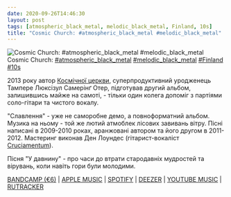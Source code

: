 ```yaml
---
date: 2020-09-26T14:46:30
layout: post
tags: [atmospheric_black_metal, melodic_black_metal, Finland, 10s]
title: "Cosmic Church: #atmospheric_black_metal #melodic_black_metal"
---
```

![Cosmic Church: #atmospheric_black_metal #melodic_black_metal](https://res.cloudinary.com/vast-space-unexplored/image/upload/q_auto,dpr_auto,w_auto/photos/photo_1057_26-09-2020_14-46-30.jpg)
Cosmic Church: [#atmospheric_black_metal](/tags/#atmospheric_black_metal) [#melodic_black_metal](/tags/#melodic_black_metal) [#Finland](/tags/#Finland) [#10s](/tags/#10s)

2013 року автор [Космічної церкви](/2020-08-09-cosmic-church--atmospheric-black-metal-finland-finnish), суперпродуктивний уродженець Тампере Люксізул Самерінґ Отер, підготував другий альбом, залишившись майже на самоті, - тільки один колега допоміг з партіями соло-гітари та чистого вокалу.

&quot;Славлення&quot; - уже не саморобне демо, а повноформатний альбом. Музика на ньому - той же лютий атмоблек лісових завивань вітру. Пісні написані в 2009-2010 роках, аранжовані автором та його другом в 2011-2012. Мастеринг виконав Ден Лоундес (гітарист-вокаліст [Cruciamentum](https://t.me/why_so_heavy/665)).

Пісня &quot;У давнину&quot; - про часи до втрати стародавніх мудростей та вірувань, коли навіть гори були молодими.

[BANDCAMP (€6)](https://cosmicchurch.bandcamp.com/album/ylistys) \| [APPLE MUSIC](https://music.apple.com/ru/album/ylistys/1046824906) \| [SPOTIFY](https://open.spotify.com/album/4i93KL4BawkhuexA7YEctw) \| [DEEZER](https://deezer.page.link/BQaAt6Zx4QkA8QHy6) \| [YOUTUBE MUSIC](https://music.youtube.com/playlist?list=OLAK5uy_m5EKqSNlp45iDpPD94gMtvSFsY8GzTUFg) \| [RUTRACKER](https://rutracker.org/forum/viewtopic.php?t=4374519)